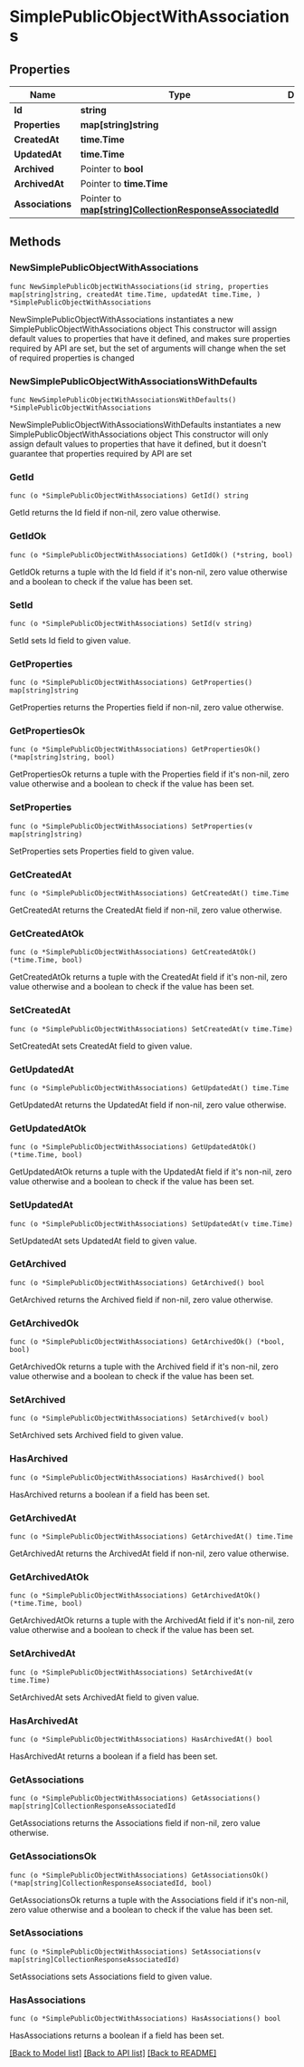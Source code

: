 # SimplePublicObjectWithAssociations

## Properties

Name | Type | Description | Notes
------------ | ------------- | ------------- | -------------
**Id** | **string** |  | 
**Properties** | **map[string]string** |  | 
**CreatedAt** | **time.Time** |  | 
**UpdatedAt** | **time.Time** |  | 
**Archived** | Pointer to **bool** |  | [optional] 
**ArchivedAt** | Pointer to **time.Time** |  | [optional] 
**Associations** | Pointer to [**map[string]CollectionResponseAssociatedId**](CollectionResponseAssociatedId.md) |  | [optional] 

## Methods

### NewSimplePublicObjectWithAssociations

`func NewSimplePublicObjectWithAssociations(id string, properties map[string]string, createdAt time.Time, updatedAt time.Time, ) *SimplePublicObjectWithAssociations`

NewSimplePublicObjectWithAssociations instantiates a new SimplePublicObjectWithAssociations object
This constructor will assign default values to properties that have it defined,
and makes sure properties required by API are set, but the set of arguments
will change when the set of required properties is changed

### NewSimplePublicObjectWithAssociationsWithDefaults

`func NewSimplePublicObjectWithAssociationsWithDefaults() *SimplePublicObjectWithAssociations`

NewSimplePublicObjectWithAssociationsWithDefaults instantiates a new SimplePublicObjectWithAssociations object
This constructor will only assign default values to properties that have it defined,
but it doesn't guarantee that properties required by API are set

### GetId

`func (o *SimplePublicObjectWithAssociations) GetId() string`

GetId returns the Id field if non-nil, zero value otherwise.

### GetIdOk

`func (o *SimplePublicObjectWithAssociations) GetIdOk() (*string, bool)`

GetIdOk returns a tuple with the Id field if it's non-nil, zero value otherwise
and a boolean to check if the value has been set.

### SetId

`func (o *SimplePublicObjectWithAssociations) SetId(v string)`

SetId sets Id field to given value.


### GetProperties

`func (o *SimplePublicObjectWithAssociations) GetProperties() map[string]string`

GetProperties returns the Properties field if non-nil, zero value otherwise.

### GetPropertiesOk

`func (o *SimplePublicObjectWithAssociations) GetPropertiesOk() (*map[string]string, bool)`

GetPropertiesOk returns a tuple with the Properties field if it's non-nil, zero value otherwise
and a boolean to check if the value has been set.

### SetProperties

`func (o *SimplePublicObjectWithAssociations) SetProperties(v map[string]string)`

SetProperties sets Properties field to given value.


### GetCreatedAt

`func (o *SimplePublicObjectWithAssociations) GetCreatedAt() time.Time`

GetCreatedAt returns the CreatedAt field if non-nil, zero value otherwise.

### GetCreatedAtOk

`func (o *SimplePublicObjectWithAssociations) GetCreatedAtOk() (*time.Time, bool)`

GetCreatedAtOk returns a tuple with the CreatedAt field if it's non-nil, zero value otherwise
and a boolean to check if the value has been set.

### SetCreatedAt

`func (o *SimplePublicObjectWithAssociations) SetCreatedAt(v time.Time)`

SetCreatedAt sets CreatedAt field to given value.


### GetUpdatedAt

`func (o *SimplePublicObjectWithAssociations) GetUpdatedAt() time.Time`

GetUpdatedAt returns the UpdatedAt field if non-nil, zero value otherwise.

### GetUpdatedAtOk

`func (o *SimplePublicObjectWithAssociations) GetUpdatedAtOk() (*time.Time, bool)`

GetUpdatedAtOk returns a tuple with the UpdatedAt field if it's non-nil, zero value otherwise
and a boolean to check if the value has been set.

### SetUpdatedAt

`func (o *SimplePublicObjectWithAssociations) SetUpdatedAt(v time.Time)`

SetUpdatedAt sets UpdatedAt field to given value.


### GetArchived

`func (o *SimplePublicObjectWithAssociations) GetArchived() bool`

GetArchived returns the Archived field if non-nil, zero value otherwise.

### GetArchivedOk

`func (o *SimplePublicObjectWithAssociations) GetArchivedOk() (*bool, bool)`

GetArchivedOk returns a tuple with the Archived field if it's non-nil, zero value otherwise
and a boolean to check if the value has been set.

### SetArchived

`func (o *SimplePublicObjectWithAssociations) SetArchived(v bool)`

SetArchived sets Archived field to given value.

### HasArchived

`func (o *SimplePublicObjectWithAssociations) HasArchived() bool`

HasArchived returns a boolean if a field has been set.

### GetArchivedAt

`func (o *SimplePublicObjectWithAssociations) GetArchivedAt() time.Time`

GetArchivedAt returns the ArchivedAt field if non-nil, zero value otherwise.

### GetArchivedAtOk

`func (o *SimplePublicObjectWithAssociations) GetArchivedAtOk() (*time.Time, bool)`

GetArchivedAtOk returns a tuple with the ArchivedAt field if it's non-nil, zero value otherwise
and a boolean to check if the value has been set.

### SetArchivedAt

`func (o *SimplePublicObjectWithAssociations) SetArchivedAt(v time.Time)`

SetArchivedAt sets ArchivedAt field to given value.

### HasArchivedAt

`func (o *SimplePublicObjectWithAssociations) HasArchivedAt() bool`

HasArchivedAt returns a boolean if a field has been set.

### GetAssociations

`func (o *SimplePublicObjectWithAssociations) GetAssociations() map[string]CollectionResponseAssociatedId`

GetAssociations returns the Associations field if non-nil, zero value otherwise.

### GetAssociationsOk

`func (o *SimplePublicObjectWithAssociations) GetAssociationsOk() (*map[string]CollectionResponseAssociatedId, bool)`

GetAssociationsOk returns a tuple with the Associations field if it's non-nil, zero value otherwise
and a boolean to check if the value has been set.

### SetAssociations

`func (o *SimplePublicObjectWithAssociations) SetAssociations(v map[string]CollectionResponseAssociatedId)`

SetAssociations sets Associations field to given value.

### HasAssociations

`func (o *SimplePublicObjectWithAssociations) HasAssociations() bool`

HasAssociations returns a boolean if a field has been set.


[[Back to Model list]](../README.md#documentation-for-models) [[Back to API list]](../README.md#documentation-for-api-endpoints) [[Back to README]](../README.md)


